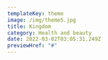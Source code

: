 ```yaml
---
templateKey: theme
image: /img/theme5.jpg
title: Kingdom
category: Health and beauty
date: 2022-03-02T03:05:31.249Z
previewHref: "#"
---
```

